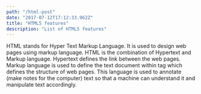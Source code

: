 ```yaml
---
path: "/html-post"
date: "2017-07-12T17:12:33.962Z"
title: "HTML5 features"
description: "List of HTML5 features"
---
```


HTML stands for Hyper Text Markup Language. It is used to design web pages using markup language. HTML is the combination of Hypertext and Markup language. Hypertext defines the link between the web pages. Markup language is used to define the text document within tag which defines the structure of web pages. This language is used to annotate (make notes for the computer) text so that a machine can understand it and manipulate text accordingly. 


